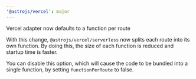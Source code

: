 ```yaml
---
'@astrojs/vercel': major
---
```


Vercel adapter now defaults to a function per route

With this change, `@astrojs/vercel/serverless` now splits each route into its own function. By doing this, the size of each function is reduced and startup time is faster.

You can disable this option, which will cause the code to be bundled into a single function, by setting `functionPerRoute` to false.
